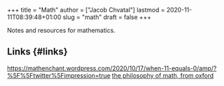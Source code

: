 +++
title = "Math"
author = ["Jacob Chvatal"]
lastmod = 2020-11-11T08:39:48+01:00
slug = "math"
draft = false
+++

Notes and resources for mathematics.


## Links {#links}

<https://mathenchant.wordpress.com/2020/10/17/when-11-equals-0/amp/?%5F%5Ftwitter%5Fimpression=true>
[the philosophy of math, from oxford](http://jdh.hamkins.org/lectures-on-the-philosophy-of-mathematics-oxford-mt20/)
